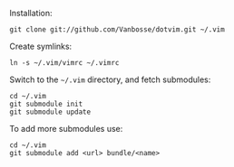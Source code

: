 Installation:

	git clone git://github.com/Vanbosse/dotvim.git ~/.vim

Create symlinks:

	ln -s ~/.vim/vimrc ~/.vimrc

Switch to the `~/.vim` directory, and fetch submodules:

	cd ~/.vim
	git submodule init
	git submodule update

To add more submodules use:

	cd ~/.vim
	git submodule add <url> bundle/<name>

